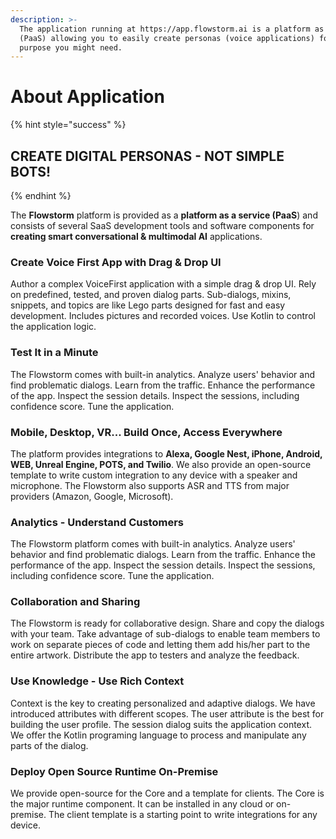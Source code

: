 ```yaml
---
description: >-
  The application running at https://app.flowstorm.ai is a platform as a service
  (PaaS) allowing you to easily create personas (voice applications) for any
  purpose you might need.
---
```


# About Application

{% hint style="success" %}
## CREATE DIGITAL PERSONAS - NOT SIMPLE BOTS!
{% endhint %}

The **Flowstorm** platform is provided as a **platform as a service \(PaaS**\) and consists of several SaaS development tools and software components for **creating smart conversational & multimodal AI** applications.

### Create Voice First App with Drag & Drop UI

Author a complex VoiceFirst application with a simple drag & drop UI. Rely on predefined, tested, and proven dialog parts. Sub-dialogs, mixins, snippets, and topics are like Lego parts designed for fast and easy development. Includes pictures and recorded voices. Use Kotlin to control the application logic.

### Test It in a Minute

The Flowstorm comes with built-in analytics. Analyze users' behavior and find problematic dialogs. Learn from the traffic. Enhance the performance of the app. Inspect the session details. Inspect the sessions, including confidence score. Tune the application.

### Mobile, Desktop, VR... Build Once, Access Everywhere

The platform provides integrations to **Alexa, Google Nest, iPhone, Android, WEB, Unreal Engine, POTS, and Twilio**. We also provide an open-source template to write custom integration to any device with a speaker and microphone. The Flowstorm also supports ASR and TTS from major providers \(Amazon, Google, Microsoft\).

### Analytics - Understand Customers

The Flowstorm platform comes with built-in analytics. Analyze users' behavior and find problematic dialogs. Learn from the traffic. Enhance the performance of the app. Inspect the session details. Inspect the sessions, including confidence score. Tune the application.

### Collaboration and Sharing

The Flowstorm is ready for collaborative design. Share and copy the dialogs with your team. Take advantage of sub-dialogs to enable team members to work on separate pieces of code and letting them add his/her part to the entire artwork. Distribute the app to testers and analyze the feedback.

### Use Knowledge - Use Rich Context

Context is the key to creating personalized and adaptive dialogs. We have introduced attributes with different scopes. The user attribute is the best for building the user profile. The session dialog suits the application context. We offer the Kotlin programing language to process and manipulate any parts of the dialog.

### Deploy Open Source Runtime On-Premise

We provide open-source for the Core and a template for clients. The Core is the major runtime component. It can be installed in any cloud or on-premise. The client template is a starting point to write integrations for any device.


